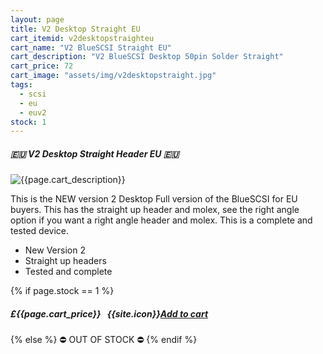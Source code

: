 ```yaml
---
layout: page
title: V2 Desktop Straight EU
cart_itemid: v2desktopstraighteu
cart_name: "V2 BlueSCSI Straight EU"
cart_description: "V2 BlueSCSI Desktop 50pin Solder Straight"
cart_price: 72
cart_image: "assets/img/v2desktopstraight.jpg"
tags: 
  - scsi
  - eu
  - euv2
stock: 1
---
```


##### 🇪🇺 V2 Desktop Straight Header EU 🇪🇺

![{{page.cart_description}}]({{page.cart_image}})

This is the NEW version 2 Desktop Full version of the BlueSCSI for EU buyers. This has the straight up header and molex, see the right angle option if you want a right angle header and molex. This is a complete and tested device.

* New Version 2
* Straight up headers
* Tested and complete

{% if page.stock == 1 %}
##### £{{page.cart_price}} &nbsp; {{site.icon}}[Add to cart](/cart#{{page.cart_itemid}})
{% else %}
&#9940; OUT OF STOCK &#9940;
{% endif %}